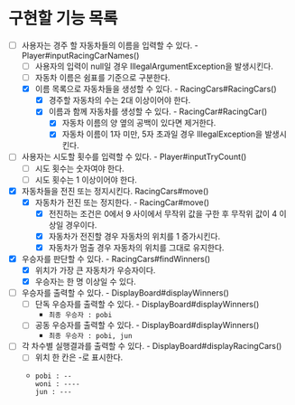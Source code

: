 # 구현할 기능 목록
- [ ] 사용자는 경주 할 자동차들의 이름을 입력할 수 있다. - Player#inputRacingCarNames()
  - [ ] 사용자의 입력이 null일 경우 IllegalArgumentException을 발생시킨다.
  - [ ] 자동차 이름은 쉼표를 기준으로 구분한다.
  - [X] 이름 목록으로 자동차들을 생성할 수 있다. - RacingCars#RacingCars()
    - [X] 경주할 자동차의 수는 2대 이상이어야 한다.
    - [X] 이름과 함께 자동차를 생성할 수 있다. - RacingCar#RacingCar()
      - [X] 자동차 이름의 양 옆의 공백이 있다면 제거한다.
      - [X] 자동차 이름이 1자 미만, 5자 초과일 경우 IllegalException을 발생시킨다.
- [ ] 사용자는 시도할 횟수를 입력할 수 있다. - Player#inputTryCount()
  - [ ] 시도 횟수는 숫자여야 한다.
  - [ ] 시도 횟수는 1 이상이어야 한다.
- [X] 자동차들을 전진 또는 정지시킨다. RacingCars#move()
  - [X] 자동차가 전진 또는 정지한다. - RacingCar#move()
    - [X] 전진하는 조건은 0에서 9 사이에서 무작위 값을 구한 후 무작위 값이 4 이상일 경우이다.
    - [X] 자동차가 전진할 경우 자동차의 위치를 1 증가시킨다.
    - [X] 자동차가 멈출 경우 자동차의 위치를 그대로 유지한다.
- [X] 우승자를 판단할 수 있다. - RacingCars#findWinners()
  - [X] 위치가 가장 큰 자동차가 우승자이다.
  - [X] 우승자는 한 명 이상일 수 있다.
- [ ] 우승자를 출력할 수 있다. - DisplayBoard#displayWinners()
  - [ ] 단독 우승자를 출력할 수 있다. - DisplayBoard#displayWinners()
    - ```최종 우승자 : pobi```
  - [ ] 공동 우승자를 출력할 수 있다. - DisplayBoard#displayWinners()
    - ```최종 우승자 : pobi, jun```
- [ ] 각 차수별 실행결과를 출력할 수 있다. - DisplayBoard#displayRacingCars()
  - [ ] 위치 한 칸은 -로 표시한다.
  - ```
    pobi : --
    woni : ----
    jun : ---
    ```